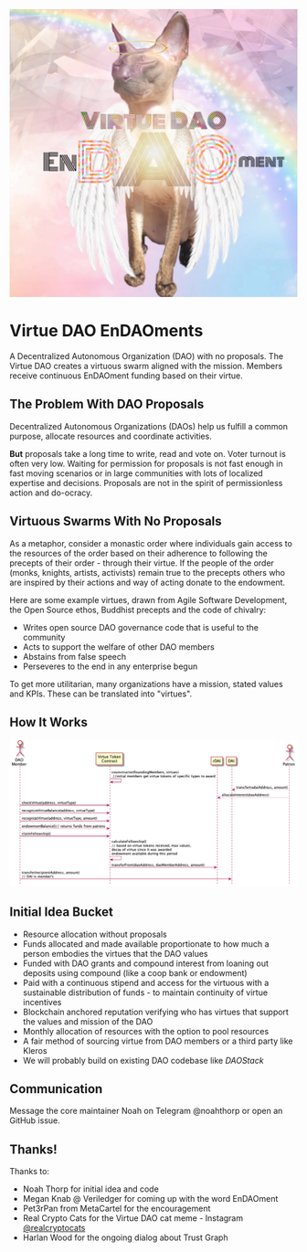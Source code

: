 ![](assets/cat-seraphim.jpg)

# Virtue DAO EnDAOments

A Decentralized Autonomous Organization (DAO) with no proposals. The Virtue DAO creates a virtuous swarm aligned with the mission. Members receive continuous EnDAOment funding based on their virtue.

## The Problem With DAO Proposals

Decentralized Autonomous Organizations (DAOs) help us fulfill a common purpose, allocate resources and coordinate activities.

**But** proposals take a long time to write, read and vote on. Voter turnout is often very low. Waiting for permission for proposals is not fast enough in fast moving scenarios or in large communities with lots of localized expertise and decisions. Proposals are not in the spirit of permissionless action and do-ocracy. 

## Virtuous Swarms With No Proposals

As a metaphor, consider a monastic order where individuals gain access to the resources of the order based on their adherence to following the precepts of their order - through their virtue. If the people of the order (monks, knights, artists, activists) remain true to the precepts others who are inspired by their actions and way of acting donate to the endowment.

Here are some example virtues, drawn from Agile Software Development, the Open Source ethos, Buddhist precepts and the code of chivalry: 
* Writes open source DAO governance code that is useful to the community
* Acts to support the welfare of other DAO members
* Abstains from false speech
* Perseveres to the end in any enterprise begun

To get more utilitarian, many organizations have a mission, stated values and KPIs. These can be translated into "virtues".

## How It Works

![](assets/virtue-dao/virtue-dao.png)

## Initial Idea Bucket

* Resource allocation without proposals 
* Funds allocated and made available proportionate to how much a person embodies the virtues that the DAO values
* Funded with DAO grants and compound interest from loaning out deposits using compound (like a coop bank or endowment)
* Paid with a continuous stipend and access for the virtuous with a sustainable distribution of funds - to maintain continuity of virtue incentives
* Blockchain anchored reputation verifying who has virtues that support the values and mission of the DAO
* Monthly allocation of resources with the option to pool resources
* A fair method of sourcing virtue from DAO members or a third party like Kleros
* We will probably build on existing DAO codebase like *DAOStack*

## Communication

Message the core maintainer Noah on Telegram @noahthorp or open an GitHub issue.

## Thanks!

Thanks to:
* Noah Thorp for initial idea and code
* Megan Knab @ Veriledger for coming up with the word EnDAOment
* Pet3rPan from MetaCartel for the encouragement
* Real Crypto Cats for the Virtue DAO cat meme - Instagram [@realcryptocats](https://www.instagram.com/realcryptocats/)
* Harlan Wood for the ongoing dialog about Trust Graph